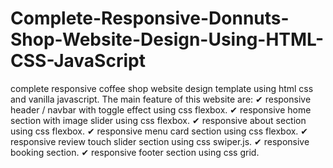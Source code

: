 # Complete-Responsive-Donnuts-Shop-Website-Design-Using-HTML-CSS-JavaScript
complete responsive coffee shop website design template using html css and vanilla javascript.  The main feature of this website are: ✔ responsive header / navbar with toggle effect using css flexbox. ✔ responsive home section with image slider using css flexbox. ✔ responsive about section using css flexbox. ✔ responsive menu card section using css flexbox. ✔ responsive review touch slider section using css swiper.js. ✔ responsive booking section. ✔ responsive footer section using css grid.
